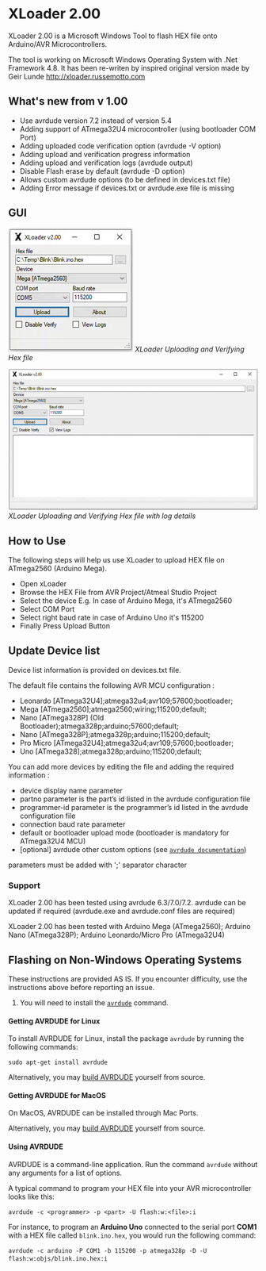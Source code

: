 # XLoader 2.00
XLoader 2.00 is a Microsoft Windows Tool to flash HEX file onto Arduino/AVR Microcontrollers.

The tool is working on Microsoft Windows Operating System with .Net Framework 4.8.
It has been re-writen by inspired original version made by Geir Lunde http://xloader.russemotto.com

## What's new from v 1.00
 - Use avrdude version 7.2 instead of version 5.4
 - Adding support of ATmega32U4 microcontroller (using bootloader COM Port)
 - Adding uploaded code verification option (avrdude -V option)
 - Adding upload and verification progress information
 - Adding upload and verification logs (avrdude output)
 - Disable Flash erase by default (avrdude -D option)
 - Allows custom avrdude options (to be defined in devices.txt file)
 - Adding Error message if devices.txt or avrdude.exe file is missing
 
## GUI 

![Alt text](./XLoader.gif?raw=true "XLoader 2.00")
*XLoader Uploading and Verifying Hex file*


![Alt text](./XLoader-Logs.gif?raw=true "XLoader 2.00")
*XLoader Uploading and Verifying Hex file with log details*

## How to Use
The following steps will help us use XLoader to upload HEX file on ATmega2560 (Arduino Mega).

- Open xLoader
- Browse the HEX File from AVR Project/Atmeal Studio Project
- Select the device E.g. In case of Arduino Mega, it's ATmega2560
- Select COM Port
- Select right baud rate in case of Arduino Uno it's 115200
- Finally Press Upload Button

## Update Device list
Device list information is provided on devices.txt file. 

The default file contains the following AVR MCU configuration : 
- Leonardo [ATmega32U4];atmega32u4;avr109;57600;bootloader;
- Mega [ATmega2560];atmega2560;wiring;115200;default;
- Nano [ATmega328P] (Old Bootloader);atmega328p;arduino;57600;default;
- Nano [ATmega328P];atmega328p;arduino;115200;default;
- Pro Micro [ATmega32U4];atmega32u4;avr109;57600;bootloader;
- Uno [ATmega328];atmega328p;arduino;115200;default;

You can add more devices by editing the file and adding the required information :
- device display name parameter
- partno parameter is the part’s id listed in the avrdude configuration file
- programmer-id parameter is the programmer’s id listed in the avrdude configuration file
- connection baud rate parameter 
- default or bootloader upload mode (bootloader is mandatory for ATmega32U4 MCU)
- [optional] avrdude other custom options (see [`avrdude documentation`](https://avrdudes.github.io/avrdude/7.2/avrdude.html))

parameters must be added with ';' separator character

### Support
XLoader 2.00 has been tested using avrdude 6.3/7.0/7.2. avrdude can be updated if required (avrdude.exe and avrdude.conf files are required)

XLoader 2.00 has been tested with Arduino Mega (ATmega2560); Arduino Nano (ATmega328P); Arduino Leonardo/Micro Pro (ATmega32U4)

## Flashing on Non-Windows Operating Systems
These instructions are provided AS IS. If you encounter difficulty, use the instructions above before reporting an issue.
1. You will need to install the [`avrdude`](https://github.com/avrdudes/avrdude) command.

#### Getting AVRDUDE for Linux

To install AVRDUDE for Linux, install the package `avrdude` by running the following commands:

```console
sudo apt-get install avrdude
```

Alternatively, you may [build AVRDUDE](https://github.com/avrdudes/avrdude/wiki) yourself from source.

#### Getting AVRDUDE for MacOS

On MacOS, AVRDUDE can be installed through Mac Ports.

Alternatively, you may [build AVRDUDE](https://github.com/avrdudes/avrdude/wiki) yourself from source.

#### Using AVRDUDE

AVRDUDE is a command-line application. Run the command `avrdude` without any arguments for a list of options.

A typical command to program your HEX file into your AVR microcontroller looks like this:

```console
avrdude -c <programmer> -p <part> -U flash:w:<file>:i
```

For instance, to program an **Arduino Uno** connected to the serial port **COM1** with a HEX file called `blink.ino.hex`,
you would run the following command:

```console
avrdude -c arduino -P COM1 -b 115200 -p atmega328p -D -U flash:w:objs/blink.ino.hex:i
```